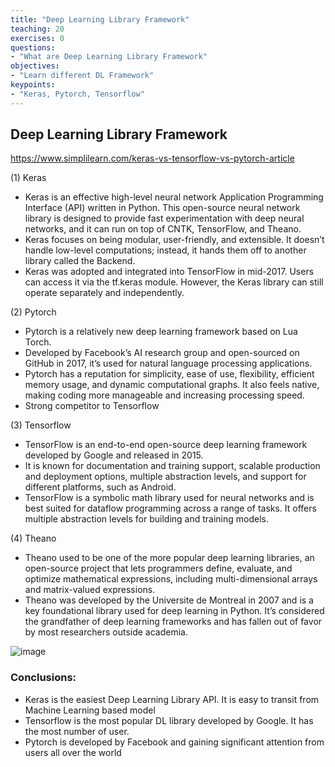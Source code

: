 ```yaml
---
title: "Deep Learning Library Framework"
teaching: 20
exercises: 0
questions:
- "What are Deep Learning Library Framework"
objectives:
- "Learn different DL Framework"
keypoints:
- "Keras, Pytorch, Tensorflow"
---
```

## Deep Learning Library Framework

https://www.simplilearn.com/keras-vs-tensorflow-vs-pytorch-article

(1) Keras

- Keras is an effective high-level neural network Application Programming Interface (API) written in Python. This open-source neural network library is designed to provide fast experimentation with deep neural networks, and it can run on top of CNTK, TensorFlow, and Theano.
- Keras focuses on being modular, user-friendly, and extensible. It doesn’t handle low-level computations; instead, it hands them off to another library called the Backend.
- Keras was adopted and integrated into TensorFlow in mid-2017. Users can access it via the tf.keras module. However, the Keras library can still operate separately and independently.

(2) Pytorch
- Pytorch is a relatively new deep learning framework based on Lua Torch.
- Developed by Facebook’s AI research group and open-sourced on GitHub in 2017, it’s used for natural language processing applications.
- Pytorch has a reputation for simplicity, ease of use, flexibility, efficient memory usage, and dynamic computational graphs. It also feels native, making coding more manageable and increasing processing speed.
- Strong competitor to Tensorflow

(3) Tensorflow
- TensorFlow is an end-to-end open-source deep learning framework developed by Google and released in 2015.
- It is known for documentation and training support, scalable production and deployment options, multiple abstraction levels, and support for different platforms, such as Android.
- TensorFlow is a symbolic math library used for neural networks and is best suited for dataflow programming across a range of tasks. It offers multiple abstraction levels for building and training models.

(4) Theano
- Theano used to be one of the more popular deep learning libraries, an open-source project that lets programmers define, evaluate, and optimize mathematical expressions, including multi-dimensional arrays and matrix-valued expressions.
- Theano was developed by the Universite de Montreal in 2007 and is a key foundational library used for deep learning in Python. It’s considered the grandfather of deep learning frameworks and has fallen out of favor by most researchers outside academia.

![image](https://user-images.githubusercontent.com/43855029/119177851-e6eb9380-ba3a-11eb-88be-938c8c190a50.png)

### Conclusions:
- Keras is the easiest Deep Learning Library API. It is easy to transit from Machine Learning based model
- Tensorflow is the most popular DL library developed by Google. It has the most number of user.
- Pytorch is developed by Facebook and gaining significant attention from users all over the world
